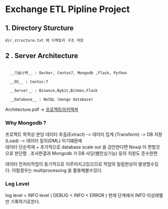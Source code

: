 
# Exchange ETL Pipline Project  





## 1. Directory Sturcture
    dir_structure.txt 에 디렉토리 구조 저장







## 2 . Server Architecture 
````

  __기술스택__ : Docker, Centos7, Mongodb ,Flask, Python 

  __OS__ : Centos:7 

  __Server__ : Binance,Bybit,Bitmex,Flask  

  __Database__ : NoSQL (mongo database) 
````

Architecture.pdf -> [프로젝트아키텍쳐](https://github.com/wjs2063/Crypto_ETL/blob/main/%ED%94%84%EB%A1%9C%EC%A0%9D%ED%8A%B8%20%EC%95%84%ED%82%A4%ED%85%8D%EC%B3%90.pdf)


### Why Mongodb ?

프로젝트 목적상 분당 데이터 추출(Extract) -> 데이터 집계 (Transform)  -> DB 저장 (Load) -> 데이터 질의(DML) 이기떄문에     
데이터 단순적재 + 추가적으로 database scale out 을 감안한다면 Nosql 이 편할것으로 판단함 .  조사한결과 Mongodb 가 DB 샤딩(밸런싱기능) 등의 지원도 준수한편      


데이터 전처리작업이 동기적으로 이루어지고있으므로 작업의 밀림현상이 발생할수있다. 이럴경우는 multiprocessing 을 활용해볼수있다.


### Log Level

log level = INFO level ( DEBUG < INFO < ERROR )  현재 단계에서 INFO 이상레벨만 기록하기로한다. 
